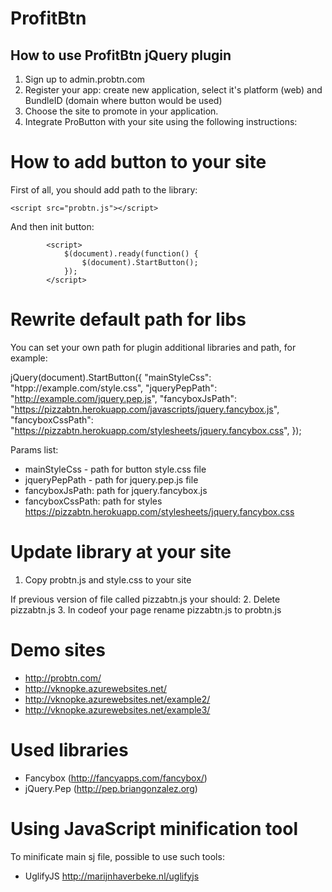 ProfitBtn
=======

How to use ProfitBtn jQuery plugin
-----

1. Sign up to admin.probtn.com
2. Register your app: create new application, select it's platform (web) and BundleID (domain where button would be used)
3. Choose the site to promote in your application.
4. Integrate ProButton with your site using the following instructions:

How to add button to your site
=======

First of all, you should add path to the library:

```
<script src="probtn.js"></script>
```

And then init button:

```
        <script>
        	$(document).ready(function() {
        		$(document).StartButton();
        	});
        </script>
```

Rewrite default path for libs
=======

You can set your own path for plugin additional libraries and path, for example:

jQuery(document).StartButton({
		"mainStyleCss": "htpp://example.com/style.css",
		"jqueryPepPath": "http://example.com/jquery.pep.js",
		"fancyboxJsPath": "https://pizzabtn.herokuapp.com/javascripts/jquery.fancybox.js",
		"fancyboxCssPath": "https://pizzabtn.herokuapp.com/stylesheets/jquery.fancybox.css",
	});

Params list:
* mainStyleCss - path for button style.css file
* jqueryPepPath - path for jquery.pep.js file
* fancyboxJsPath: path for jquery.fancybox.js
* fancyboxCssPath: path for styles https://pizzabtn.herokuapp.com/stylesheets/jquery.fancybox.css

Update library at your site
=======
1. Copy probtn.js and style.css to your site

If previous version of file called pizzabtn.js your should:
2. Delete pizzabtn.js
3. In codeof your page rename pizzabtn.js to probtn.js


Demo sites
=======

* http://probtn.com/
* http://vknopke.azurewebsites.net/
* http://vknopke.azurewebsites.net/example2/
* http://vknopke.azurewebsites.net/example3/

Used libraries
=======

* Fancybox (http://fancyapps.com/fancybox/)
* jQuery.Pep (http://pep.briangonzalez.org)

Using JavaScript minification tool
======

To minificate main sj file, possible to use such tools:
* UglifyJS http://marijnhaverbeke.nl/uglifyjs

